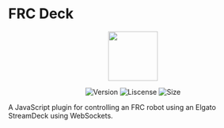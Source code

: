 # FRC Deck

<p align="center">
  <img src="https://github.com/Snarr/FRC-Streamdeck-Plugin/blob/master/images/pluginIcon@2x.png?raw=true" width=100 />
</p>

<p align="center">
    <img src="https://img.shields.io/badge/version-v0.3.0-green.svg?style=flat" alt="Version">
    <img src="https://img.shields.io/github/license/Snarr/FRC-Streamdeck-Plugin.svg?style=flat" alt="Liscense" />
    <img src="https://img.shields.io/github/repo-size/Snarr/FRC-Streamdeck-Plugin.svg?style=flat" alt="Size">
</p>

A JavaScript plugin for controlling an FRC robot using an Elgato StreamDeck using WebSockets.
